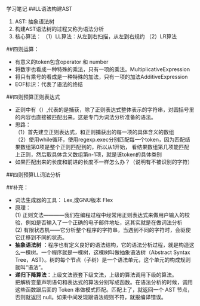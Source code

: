 学习笔记
##LL语法构建AST
1. AST: 抽象语法树
2. 构建AST语法树的过程又称为语法分析
3. 核心算法：
（1）LL算法：从左到右扫描，从左到右规约 （2）LR算法   

##四则运算：
+ 有意义的token包含operator 和 number
+ 将数字也看成一种特殊的乘法，只有一项的乘法。MultiplicativeExpression
+ 将只有乘号的看成是一种特殊的加法，只有一项的加法AdditiveExpression
+ EOF标识：代表了语法的终结

##四则预算正则表达式
- 正则中有（）,代表的是捕获，除了正则表达式整体表示的字符串，对圆括号里的内容也直接被匹配出来。这是专门为词法分析准备的语法。
- 思路：  
（1）首先建立正则表达式，和正则捕获出的每一项的具体含义的数组  
（2）使用while循环，使用regexp.exec分别匹配每一个token，因为匹配结果数组第0项是整个正则匹配到的，所以从1开始， 看结果数组第几项能匹配上正则，然后取具体含义数组第n-1项，就是该token的具体类别
- 如果匹配出来的长度和前进的长度不一样怎么办？（说明有不被识别的字符）

##四则预算LL词法分析


##补充：

+ 词法生成器的工具： Lex,或GNU版本 Flex
+  原理：<br />
(1) 正则文法————我们在编程过程中经常用正则表达式来做用户输入的校验，例如是否输入了一个正确的电子邮件地址，这其实就是在做词法分析<br />
(2) 有限状态机——它分析整个程序的字符串，当遇到不同的字符时，会驱使它迁移到不同的状态。<br />
+ **抽象语法树** ：程序也有定义良好的语法结构，它的语法分析过程，就是构造这么一棵树。一个程序就是一棵树，这棵树叫做抽象语法树（Abstract Syntax Tree，AST）。树的每个节点（子树）是一个语法单元，这个单元的构成规则就叫“语法”。
+ **递归下降算法**：上级文法嵌套下级文法，上级的算法调用下级的算法。  
把解析变量声明语句和表达式的算法分别写成函数。在语法分析的时候，调用这些函数跟后面的 Token 串做模式匹配。匹配上了，就返回一个 AST 节点，否则就返回 null。如果中间发现跟语法规则不符，就报编译错误。